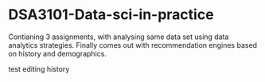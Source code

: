 # DSA3101-Data-sci-in-practice
Contianing 3 assignments, with analysing same data set using data analytics strategies. 
Finally comes out with recommendation engines based on history and demographics.

test editing history
